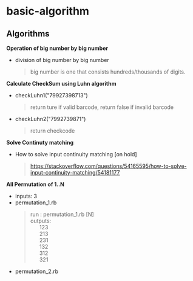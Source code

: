 # basic-algorithm

## Algorithms

**Operation of big number by big number**
- division of big number by big number
  > big number is one that consists hundreds/thousands of digits.

**Calculate CheckSum using Luhn algorithm**
- checkLuhn1("79927398713")
  > return ture if valid barcode, return false if invalid barcode
- checkLuhn2("7992739871")
  > return checkcode

**Solve Continuty matching**
- How to solve input continuity matching [on hold]
  > https://stackoverflow.com/questions/54165595/how-to-solve-input-continuity-matching/54181177

**All Permutation of 1..N**
- inputs: 3
- permutation_1.rb
  > run : permutation_1.rb [N]<br/>
  > outputs:<br/> 
  > &nbsp;&nbsp;&nbsp;&nbsp;&nbsp;&nbsp;123<br/>
  > &nbsp;&nbsp;&nbsp;&nbsp;&nbsp;&nbsp;213<br/>
  > &nbsp;&nbsp;&nbsp;&nbsp;&nbsp;&nbsp;231<br/>
  > &nbsp;&nbsp;&nbsp;&nbsp;&nbsp;&nbsp;132<br/>
  > &nbsp;&nbsp;&nbsp;&nbsp;&nbsp;&nbsp;312<br/>
  > &nbsp;&nbsp;&nbsp;&nbsp;&nbsp;&nbsp;321<br/>
- permutation_2.rb
